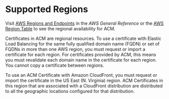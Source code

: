 # Supported Regions<a name="acm-regions"></a>

Visit [AWS Regions and Endpoints](https://docs.aws.amazon.com/general/latest/gr/rande.html#acm_region) in the *AWS General Reference* or the [AWS Region Table](https://aws.amazon.com/about-aws/global-infrastructure/regional-product-services/) to see the regional availability for ACM\. 

Certificates in ACM are regional resources\. To use a certificate with Elastic Load Balancing for the same fully qualified domain name \(FQDN\) or set of FQDNs in more than one AWS region, you must request or import a certificate for each region\. For certificates provided by ACM, this means you must revalidate each domain name in the certificate for each region\. You cannot copy a certificate between regions\. 

To use an ACM Certificate with Amazon CloudFront, you must request or import the certificate in the US East \(N\. Virginia\) region\. ACM Certificates in this region that are associated with a CloudFront distribution are distributed to all the geographic locations configured for that distribution\. 